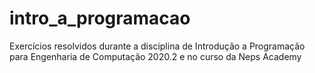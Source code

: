 # intro_a_programacao
Exercícios resolvidos durante a disciplina de Introdução a Programação para Engenharia de Computação 2020.2 e no curso da Neps Academy
